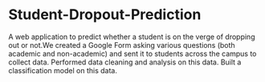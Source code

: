 # Student-Dropout-Prediction
A web application to predict whether a student is on the verge of dropping out or not.We created a Google Form asking various questions (both academic and non-academic) and sent it to students across the campus to collect data. Performed data cleaning and analysis on this data. Built a classification model on this data.
